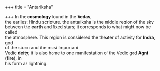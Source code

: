 +++
title = "Antariksha"

+++
In the **cosmology** found in the **Vedas**,  
the earliest Hindu scripture, the antariksha is the middle region of the sky  
between the **earth** and fixed stars; it corresponds to what might now be called  
the atmosphere. This region is considered the theater of activity for **Indra**, god  
of the storm and the most important  
Vedic **deity**; it is also home to one manifestation of the Vedic god **Agni** (**fire**), in  
his form as lightning.
